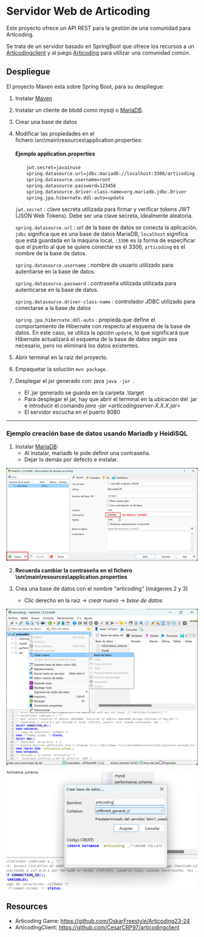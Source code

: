 # Servidor Web de Articoding

Este proyecto ofrece un API REST para la gestión de una comunidad para Articoding.

Se trata de un servidor basado en SpringBoot que ofrece los recursos a un
 [Articodingclient](https://github.com/henarmd/articodingclient) y al juego [Articoding](https://github.com/OskarFreestyle/Articoding23-24) para utilizar una comunidad común.

## Despliegue ##

El proyecto Maven esta sobre Spring Boot, para su despliegue:

1. Instalar [Maven](https://maven.apache.org/download.cgi)


2. Instalar un cliente de bbdd como mysql o [MariaDB](https://mariadb.org/download/).

3. Crear una base de datos

4. Modificar las propiedades en el fichero.\src\main\resources\application.properties:
    #### Ejemplo application.properties ####

    ```properties
        jwt.secret=javainuse
        spring.datasource.url=jdbc:mariadb://localhost:3306/articoding
        spring.datasource.username=root
        spring.datasource.password=123456
        spring.datasource.driver-class-name=org.mariadb.jdbc.Driver
        spring.jpa.hibernate.ddl-auto=update
    ```
    `jwt.secret` : clave secreta utilizada para firmar y verificar tokens JWT (JSON Web Tokens). Debe ser una clave secreta, idealmente aleatoria.

    `spring.datasource.url` : url de la base de datos se conecta la aplicación. `jdbc` significa que es una base de datos MariaDB, `localhost` significa que está guardada en la máquina local, `:3306` es la forma de especificar que el puerto al que se quiere conectar es el 3306, `articoding` es el nombre de la base de datos. 

    `spring.datasource.username` : nombre de usuario utilizado para autentiarse en la base de datos.

    `spring.datasource.password` : contraseña utilizada utilizada para autenticarse en la base de datos.

    `spring.datasource.driver-class-name` : controlador JDBC utilizado para conectarse a la base de datos

    `spring.jpa.hibernate.ddl-auto` : propieda que define el comportamiento de Hibernate con respecto al esquema de la base de datos. En este caso, se utiliza la opción `update`, lo que significará que Hibernate actualizará el esquema de la base de datos según sea necesario, pero no eliminará los datos existentes.

5. Abrir terminal en la raiz del proyecto.

6. Empaquetar la solución ```mvn package```.

7. Desplegar el jar generado con: java ```java -jar ```.
    - El .jar generado se guarda en la carpeta .\target
    - Para desplegar el jar, hay que abrir el terminal en la ubicación del .jar e introducir el comando *java
      -jar <articodingserver-X.X.X.jar>*
    - El servidor escucha en el puerto 8080



----   
### Ejemplo creación base de datos usando Mariadb y HeidiSQL ###


1. Instalar [MariaDB](https://mariadb.org/download/):
    - Al instalar, mariadb te pide definir una contraseña.
    - Dejar lo demás por defecto e instalar.

<p align="center">
<img src="https://github.com/CesarCRP97/articodingserver/blob/master/imagesReadme/Imagen1Heidi.png">

2. **Recuerda cambiar la contraseña en el fichero \src\main\resources\application.properties**

3. Crea una base de datos con el nombre "articoding" (imágenes 2 y 3)
    - Clic derecho en la raiz -> *crear nuevo*  -> *base de datos*

<p align="center">
<img src="https://github.com/CesarCRP97/articodingserver/blob/master/imagesReadme/Imagen2Heidi.png">
</p>
<p align="center">
<img src="https://github.com/CesarCRP97/articodingserver/blob/master/imagesReadme/Imagen3Heidi.png">

## Resources

- Articoding Game:  <https://github.com/OskarFreestyle/Articoding23-24>
- ArticodingClient: <https://github.com/CesarCRP97/articodingclient>